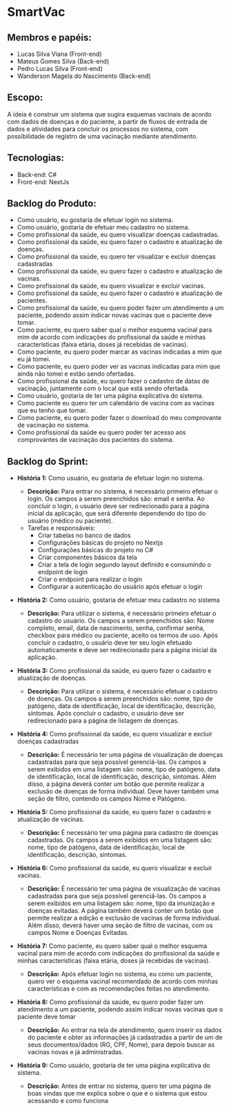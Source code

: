 # SmartVac

## Membros e papéis:
- Lucas Silva Viana (Front-end)
- Mateus Gomes Silva (Back-end)
- Pedro Lucas Silva (Front-end)
- Wanderson Magela do Nascimento (Back-end) 

## Escopo:
A ideia é construir um sistema que sugira esquemas vacinais de acordo com dados de doenças e do paciente, a partir de fluxos de entrada de dados e atividades para concluir os processos no sistema, com possibilidade de registro de uma vacinação mediante atendimento.

## Tecnologias:
- Back-end: C#
- Front-end: NextJs

## Backlog do Produto:
- Como usuário, eu gostaria de efetuar login no sistema.
- Como usuário, gostaria de efetuar meu cadastro no sistema.
- Como profissional da saúde, eu quero visualizar doenças cadastradas.
- Como profissional da saúde, eu quero fazer o cadastro e  atualização de doenças.
- Como profissional da saúde, eu quero ter visualizar e excluir doenças cadastradas
- Como profissional da saúde, eu quero fazer o cadastro e atualização de vacinas.
- Como profissional da saúde, eu quero visualizar e excluir vacinas.
- Como profissional da saúde, eu quero fazer o cadastro e atualização de pacientes.
- Como profissional da saúde, eu quero poder fazer um atendimento a um paciente, podendo assim indicar novas vacinas que o paciente deve tomar.
- Como paciente, eu quero saber qual o melhor esquema vacinal para mim de acordo com indicações do profissional da saúde e minhas características (faixa etária, doses já recebidas de vacinas).
- Como paciente, eu quero poder marcar as vacinas indicadas a mim que eu já tomei.
- Como paciente, eu quero poder ver as vacinas indicadas para mim que ainda não tomei e estão sendo ofertadas.
- Como profissional da saúde, eu quero fazer o cadastro de datas de vacinação, juntamente com o local que está sendo ofertada.
- Como usuário, gostaria de ter uma página explicativa do sistema.
- Como paciente eu quero ter um calendário de vacina com as vacinas que eu tenho que tomar.
- Como paciente, eu quero poder fazer o download do meu comprovante de vacinação no sistema.
- Como profissional da saúde eu quero poder ter acesso aos comprovantes de vacinação dos pacientes do sistema.

## Backlog do Sprint:
- **História 1:** Como usuário, eu gostaria de efetuar login no sistema.
  - **Descrição:** Para entrar no sistema, é necessário primeiro efetuar o login. Os campos a serem preenchidos são: email e senha. Ao concluir o login, o usuário deve ser redirecionado para a página inicial da aplicação, que será diferente dependendo do tipo do usuário (médico ou paciente).
  - Tarefas e responsáveis:
    - Criar tabelas no banco de dados
    - Configurações básicas do projeto no Nextjs
    - Configurações básicas do projeto no C#
    - Criar componentes básicos da tela
    - Criar a tela de login segundo layout definido e consumindo o endpoint de login
    - Criar o endpoint para realizar o login
    - Configurar a autenticação do usuário após efetuar o login

- **História 2:** Como usuário, gostaria de efetuar meu cadastro no sistema
  - **Descrição:** Para utilizar o sistema, é necessário primeiro efetuar o cadastro do usuário. Os campos a serem preenchidos são: Nome completo, email, data de nascimento, senha, confirmar senha, checkbox para médico ou paciente, aceito os termos de uso. Após concluir o cadastro, o usuário deve ter seu login efetuado automaticamente e deve ser redirecionado para a página inicial da aplicação.
- **História 3:** Como profissional da saúde, eu quero fazer o cadastro e atualização de doenças.
  - **Descrição:** Para utilizar o sistema, é necessário efetuar o cadastro de doenças. Os campos a serem preenchidos são: nome, tipo de patógeno, data de identificação, local de identificação, descrição, sintomas. Após concluir o cadastro, o usuário deve ser redirecionado para a página de listagem de doenças.
- **História 4:** Como profissional da saúde, eu quero visualizar e excluir doenças cadastradas
  - **Descrição:** É necessário ter uma página de visualização de doenças cadastradas para que seja possível gerenciá-las. Os campos a serem exibidos em uma listagem são: nome, tipo de patógeno, data de identificação, local de identificação, descrição, sintomas. Além disso, a página deverá conter um botão que permite realizar a exclusão de doenças de forma individual. Deve haver também uma seção de filtro, contendo os campos Nome e Patógeno.
- **História 5:** Como profissional da saúde, eu quero fazer o cadastro e atualização de vacinas.
  - **Descrição:** É necessário ter uma página para cadastro de doenças cadastradas. Os campos a serem exibidos em uma listagem são: nome, tipo de patógeno, data de identificação, local de identificação, descrição, sintomas. 
- **História 6:** Como profissional da saúde, eu quero visualizar e excluir vacinas.
  - **Descrição:** É necessário ter uma página de visualização de vacinas cadastradas para que seja possível gerenciá-las. Os campos a serem exibidos em uma listagem são: nome, tipo da imunização e doenças evitadas. A página também deverá conter um botão que permite realizar a edição e exclusão de vacinas de forma individual. Além disso, deverá haver uma seção de filtro de vacinas, com os campos Nome e Doenças Evitadas.
- **História 7:** Como paciente, eu quero saber qual o melhor esquema vacinal para mim de acordo com indicações do profissional da saúde e minhas características (faixa etária, doses já recebidas de vacinas).
  - **Descrição:** Após efetuar login no sistema, eu como um paciente, quero ver o esquema vacinal recomendado de acordo com minhas características e com as recomendações feitas no atendimento.
- **História 8:** Como profissional da saúde, eu quero poder fazer um atendimento a um paciente, podendo assim indicar novas vacinas que o paciente deve tomar
  - **Descrição:** Ao entrar na tela de atendimento, quero inserir os dados do paciente e obter as informações já cadastradas a partir de um de seus documentos/dados (RG, CPF, Nome), para depois buscar as vacinas novas e já administradas.
- **História 9:** Como usuário, gostaria de ter uma página explicativa do sistema.
  - **Descrição:** Antes de entrar no sistema, quero ter uma página de boas vindas que me explica sobre o que é o sistema que estou acessando e como funciona

